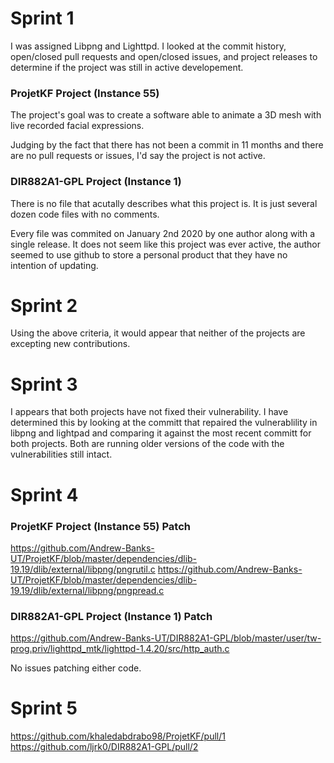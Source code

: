 # **Sprint 1**

I was assigned Libpng and Lighttpd. I looked at the commit history, open/closed pull requests and open/closed issues, and project releases to determine if the project 
was still in active developement.

### ProjetKF Project (Instance 55)
The project's goal was to create a software able to animate a 3D mesh with live recorded facial expressions.

Judging by the fact that there has not been a commit in 11 months and there are no pull requests or issues, I'd say the project is not active.
### DIR882A1-GPL Project (Instance 1)
There is no file that acutally describes what this project is. It is just several dozen code files with no comments.

Every file was commited on January 2nd 2020 by one author along with a single release. It does not seem like this project was ever active, the author seemed to use github to store a personal product that they have no intention of updating.

# **Sprint 2**

Using the above criteria, it would appear that neither of the projects are excepting new contributions.

# **Sprint 3**

I appears that both projects have not fixed their vulnerability. I have determined this by looking at the committ that repaired the vulnerablility in libpng and lightpad and comparing it against the most recent committ for both projects. Both are running older versions of the code with the vulnerabilities still intact.

# **Sprint 4**
### ProjetKF Project (Instance 55) Patch
  https://github.com/Andrew-Banks-UT/ProjetKF/blob/master/dependencies/dlib-19.19/dlib/external/libpng/pngrutil.c
  https://github.com/Andrew-Banks-UT/ProjetKF/blob/master/dependencies/dlib-19.19/dlib/external/libpng/pngpread.c

### DIR882A1-GPL Project (Instance 1) Patch
  https://github.com/Andrew-Banks-UT/DIR882A1-GPL/blob/master/user/tw-prog.priv/lighttpd_mtk/lighttpd-1.4.20/src/http_auth.c
  
No issues patching either code. 

# **Sprint 5**
https://github.com/khaledabdrabo98/ProjetKF/pull/1
https://github.com/ljrk0/DIR882A1-GPL/pull/2
